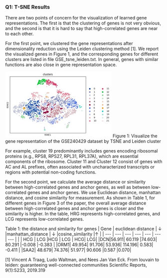 ### Q1: T-SNE Results

There are two points of concern for the visualization of learned gene representations. The first is that the clustering of genes is not very obvious, and the second is that it is hard to say that high-correlated genes are near to each other.

For the first point, we clustered the gene representations after dimensionality reduction using the Leiden clustering method [1]. 
We report the visualized genes in Figure 1, and the corresponding genes for different clusters are listed in file GSE_tsne_leiden.txt. In general, genes with similar functions are also close in gene representation space. 

![Figure 1: Visualize the gene representation of the GSE240429 dataset by TSNE and Leiden cluster](GSE_tsne.jpg)
Figure 1: Visualize the gene representation of the GSE240429 dataset by TSNE and Leiden cluster

For example, cluster 19 predominantly includes genes encoding ribosomal proteins (e.g., RPS8, RPS27, RPL31, RPL37A), which are essential components of the ribosome. Cluster 11 and Cluster 12 consist of genes with AC and AL prefixes, often associated with uncharacterized transcripts or regions with potential non-coding functions.

For the second point, we calculate the average distance or similarity between high-correlated genes and anchor genes, as well as between low-correlated genes and anchor genes. We use Euclidean distance, manhattan distance, and cosine similarity for measurement. As shown in Table 1, for different genes in Figure 3 of the paper, the overall average distance between high-correlated genes and anchor genes is closer and the similarity is higher. In the table, HRG represents high-correlated genes, and LCG represents low-correlated genes.

Table 1: the distance and similarity for genes
| Gene | euclidean distance | $\downarrow$ |manhattan_distance | $\downarrow$ |cosine_similarity |$\uparrow$ |
| --- | --- | --- | --- | --- | --- | --- | 
|  | HCG | LCG |HCG | LCG | HCG| LCG|
|DCN|56.911| 60.119 |74.603| 80.291 |-0.008 |-0.383 |
|ORM1| 49.954| 91.706| 53.936| 114.196| 0.583| -0.411 |
|SAA2| 48.679|  74.376| 51.977| 90.606 |0.587 |0.070| 

[1] Vincent A Traag, Ludo Waltman, and Nees Jan Van Eck. From louvain to leiden: guaranteeing well-connected communities Scientific Reports, 9(1):5233, 2019.319
